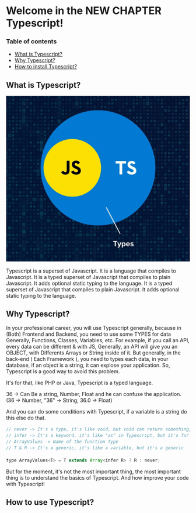 # Welcome in the NEW CHAPTER Typescript!

### Table of contents

- [What is Typescript?](#what-is-typescript)
- [Why Typescript?](#why-typescript)
- [How to install Typescript?](#)

## What is Typescript?

![Typescript](./Images/js-ts.jpg)

Typescript is a superset of Javascript. It is a language that compiles to Javascript. It is a typed superset of Javascript that compiles to plain Javascript. It adds optional static typing to the language. It is a typed superset of Javascript that compiles to plain Javascript. It adds optional static typing to the language.

## Why Typescript?

In your professional career, you will use Typescript generally, because in (Both) Frontend and Backend, you need to use some TYPES for data Generally, Functions, Classes, Variables, etc. For example, if you call an API, every data can be different & with JS, Generally, an API will give you an OBJECT, with Differents Arrays or String inside of it. But generally, in the back-end ( Each Framework ), you need to types each data, in your database, if an object is a string, it can explose your application. So, Typescript is a good way to avoid this problem.

It's for that, like PHP or Java, Typescript is a typed language.

36 -> Can Be a string, Number, Float and he can confuse the application. (36 -> Number, "36" -> String, 36.0 -> Float)

And you can do some conditions with Typescript, if a variable is a string do this else do that.

```js
// never -> It's a type, it's like void, but void can return something, never can't return something
// infer -> It's a keyword, it's like "as" in Typescript, but it's for generics
// ArrayValues -> Name of the function Type
// T & R -> It's a generic, it's like a variable, but it's a generic

type ArrayValues<T> = T extends Array<infer R> ? R : never;
```

But for the moment, it's not the most important thing, the most important thing is to understand the basics of Typescript. And how improve your code with Typescript!

## How to use Typescript?
